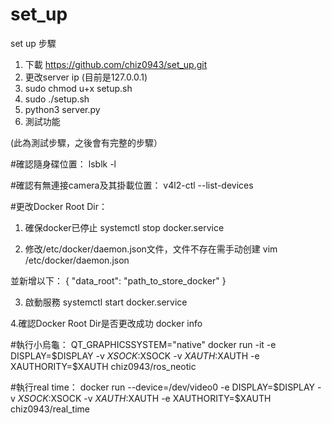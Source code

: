 # set_up

set up 步驟
1. 下載 https://github.com/chiz0943/set_up.git
2. 更改server ip (目前是127.0.0.1)
3. sudo chmod u+x setup.sh
4. sudo ./setup.sh
5. python3 server.py
6. 測試功能

(此為測試步驟，之後會有完整的步驟）

#確認隨身碟位置：
lsblk -l

#確認有無連接camera及其掛載位置：
v4l2-ctl --list-devices

#更改Docker Root Dir：

1. 確保docker已停止
systemctl stop docker.service

2. 修改/etc/docker/daemon.json文件，文件不存在需手动创建
vim /etc/docker/daemon.json

並新增以下：
{
"data_root": "path_to_store_docker"
}

3. 啟動服務
systemctl start docker.service

4.確認Docker Root Dir是否更改成功
docker info

#執行小烏龜：
QT_GRAPHICSSYSTEM="native" docker run -it -e DISPLAY=$DISPLAY -v $XSOCK:$XSOCK -v $XAUTH:$XAUTH -e XAUTHORITY=$XAUTH chiz0943/ros_neotic 


#執行real time：
docker run --device=/dev/video0 -e DISPLAY=$DISPLAY -v $XSOCK:$XSOCK -v $XAUTH:$XAUTH -e XAUTHORITY=$XAUTH chiz0943/real_time
